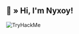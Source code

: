 ## <a id="HI"></a>👋 » Hi, I'm Nyxoy!

<img src="https://tryhackme-badges.s3.amazonaws.com/Nyxoy201.png" alt="TryHackMe">
